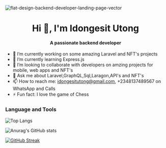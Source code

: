 ![flat-design-backend-developer-landing-page-vector](https://user-images.githubusercontent.com/45596363/189547661-765f5683-6ea5-4447-9895-8ca42c6c7aa2.jpg)

<h1 align="center"> Hi 👋, I'm Idongesit Utong </h1>

<h4 align="center"> A passionate backend developer  </h4>



- 🔭 I’m currently working on some amazing Laravel and NFT's projects
- 🌱 I’m currently learning Express.js
- 👯 I’m looking to collaborate with developers on amzing projects for mobile, web apps and NFT's
- 💬 Ask me about Laravel,GraphQL,Sql,Laragon,API's and NFT's
- 📫 How to reach me: idongesitutong@gmail.com, +2348137489567 on WhatsApp and Calls
- ⚡ Fun fact: I love the game of Chess


<h3> Language and Tools </h3>

![Top Langs](https://github-readme-stats.vercel.app/api/top-langs/?username=wealthydeveloper&layout=compact)

![Anurag's GitHub stats](https://github-readme-stats.vercel.app/api?username=wealthydeveloper&count_private=true&show_icons=true)

[![GitHub Streak](https://github-readme-streak-stats.herokuapp.com?user=wealthydeveloper&hide_border=true)](https://git.io/streak-stats)
 
